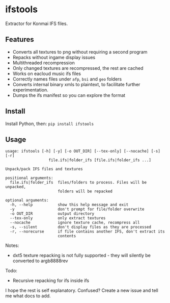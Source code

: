 # ifstools
Extractor for Konmai IFS files.

## Features
- Converts all textures to png without requiring a second program
- Repacks without ingame display issues
- Multithreaded recompression
- Only changed textures are recompressed, the rest are cached
- Works on eacloud music ifs files
- Correctly names files under `afp`, `bsi` and `geo` folders
- Converts internal binary xmls to plaintext, to facilitate further experimentation.
- Dumps the ifs manifest so you can explore the format

## Install
Install Python, then:
`pip install ifstools`

## Usage
```
usage: ifstools [-h] [-y] [-o OUT_DIR] [--tex-only] [--nocache] [-s] [-r]
                   file.ifs|folder_ifs [file.ifs|folder_ifs ...]

Unpack/pack IFS files and textures

positional arguments:
  file.ifs|folder_ifs  files/folders to process. Files will be unpacked,
                       folders will be repacked

optional arguments:
  -h, --help           show this help message and exit
  -y                   don't prompt for file/folder overwrite
  -o OUT_DIR           output directory
  --tex-only           only extract textures
  --nocache            ignore texture cache, recompress all
  -s, --silent         don't display files as they are processed
  -r, --norecurse      if file contains another IFS, don't extract its
                       contents
```

Notes:
- dxt5 texture repacking is not fully supported - they will silently be converted to argb8888rev

Todo:
- Recursive repacking for ifs inside ifs

I hope the rest is self explanatory. Confused? Create a new issue and tell me what docs to add.
